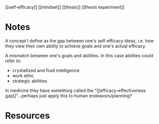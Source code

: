 [[self-efficacy]]
[[mindset]]
[[thesis]]
[[thesis experiment]]

# Notes
A concept I define as the gap between one's self-efficacy ideas, i.e. how they view their own ability to achieve goals and one's actual efficacy. 

A mismatch between one's goals and abilities. In this case abilities could refer to:
- crystallized and fluid intelligence
- work ethic
- strategic abilities

In medicine they have something called the "[[efficacy–effectiveness gap]]"...perhaps just apply this to human endeavors/planning?
# Resources